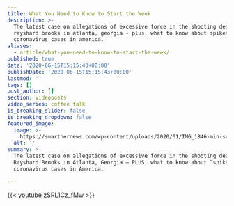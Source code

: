 ```yaml
---
title: What You Need to Know to Start the Week
description: >-
  The latest case on allegations of excessive force in the shooting death of
  rayshard brooks in atlanta, georgia - plus, what to know about spikes in
  coronavirus cases in america.
aliases:
  - article/what-you-need-to-know-to-start-the-week/
published: true
date: '2020-06-15T15:15:43+00:00'
publishDate: '2020-06-15T15:15:43+00:00'
lastmod: ''
tags: []
post_author: []
section: videoposts
video_series: coffee talk
is_breaking_slider: false
is_breaking_dropdown: false
featured_image:
  image: >-
    https://smarthernews.com/wp-content/uploads/2020/01/IMG_1846-min-scaled-e1579309007993-953x1024.jpg
  alt: ''
summary: >-
  The latest case on allegations of excessive force in the shooting death of
  Rayshard Brooks in Atlanta, Georgia – PLUS, what to know about “spikes” in
  coronavirus cases in America.

---
```

{{< youtube zSRL1Cz_fMw >}}